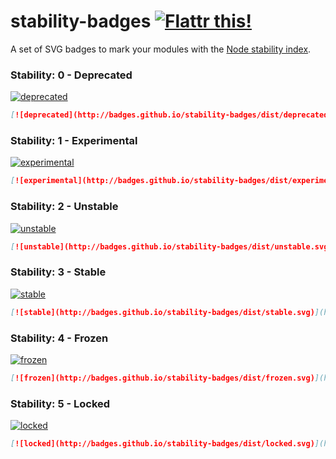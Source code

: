 # stability-badges [![Flattr this!](https://api.flattr.com/button/flattr-badge-large.png)](https://flattr.com/submit/auto?user_id=hughskennedy&url=http://github.com/badges/stability-badges&title=stability-badges&description=badges/stability-badges%20on%20GitHub&language=en_GB&tags=flattr,github,javascript&category=software) #

A set of SVG badges to mark your modules with the
[Node stability index](https://nodejs.org/docs/latest-v0.12.x/api/documentation.html).

### Stability: 0 - Deprecated ###

[![deprecated](http://badges.github.io/stability-badges/dist/deprecated.svg)](http://github.com/badges/stability-badges)

``` markdown
[![deprecated](http://badges.github.io/stability-badges/dist/deprecated.svg)](http://github.com/badges/stability-badges)
```

### Stability: 1 - Experimental ###

[![experimental](http://badges.github.io/stability-badges/dist/experimental.svg)](http://github.com/badges/stability-badges)

``` markdown
[![experimental](http://badges.github.io/stability-badges/dist/experimental.svg)](http://github.com/badges/stability-badges)
```

### Stability: 2 - Unstable ###

[![unstable](http://badges.github.io/stability-badges/dist/unstable.svg)](http://github.com/badges/stability-badges)

``` markdown
[![unstable](http://badges.github.io/stability-badges/dist/unstable.svg)](http://github.com/badges/stability-badges)
```

### Stability: 3 - Stable ###

[![stable](http://badges.github.io/stability-badges/dist/stable.svg)](http://github.com/badges/stability-badges)

``` markdown
[![stable](http://badges.github.io/stability-badges/dist/stable.svg)](http://github.com/badges/stability-badges)
```

### Stability: 4 - Frozen ###

[![frozen](http://badges.github.io/stability-badges/dist/frozen.svg)](http://github.com/badges/stability-badges)

``` markdown
[![frozen](http://badges.github.io/stability-badges/dist/frozen.svg)](http://github.com/badges/stability-badges)
```

### Stability: 5 - Locked ###

[![locked](http://badges.github.io/stability-badges/dist/locked.svg)](http://github.com/badges/stability-badges)

``` markdown
[![locked](http://badges.github.io/stability-badges/dist/locked.svg)](http://github.com/badges/stability-badges)
```
